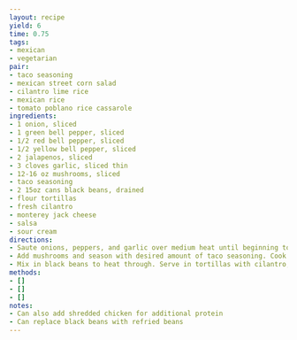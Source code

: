```yaml
---
layout: recipe
yield: 6
time: 0.75
tags:
- mexican
- vegetarian
pair:
- taco seasoning
- mexican street corn salad
- cilantro lime rice
- mexican rice
- tomato poblano rice cassarole
ingredients:
- 1 onion, sliced
- 1 green bell pepper, sliced
- 1/2 red bell pepper, sliced
- 1/2 yellow bell pepper, sliced
- 2 jalapenos, sliced
- 3 cloves garlic, sliced thin
- 12-16 oz mushrooms, sliced
- taco seasoning
- 2 15oz cans black beans, drained
- flour tortillas
- fresh cilantro
- monterey jack cheese
- salsa
- sour cream
directions:
- Saute onions, peppers, and garlic over medium heat until beginning to soften
- Add mushrooms and season with desired amount of taco seasoning. Cook until mushrooms are softened and remaining vegetables have reached desired level of tenderness
- Mix in black beans to heat through. Serve in tortillas with cilantro, cheese, salsa, and sour cream
methods:
- []
- []
- []
notes:
- Can also add shredded chicken for additional protein
- Can replace black beans with refried beans
---
```

